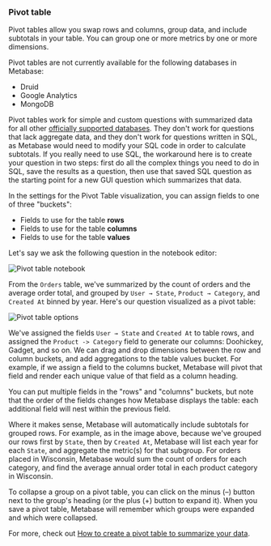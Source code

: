 ### Pivot table

Pivot tables allow you swap rows and columns, group data, and include subtotals in your table. You can group one or more metrics by one or more dimensions.

Pivot tables are not currently available for the following databases in Metabase:

- Druid
- Google Analytics
- MongoDB

Pivot tables work for simple and custom questions with summarized data for all other [officially supported databases](../administration-guide/01-managing-databases.md#officially-supported-databases). They don't work for questions that lack aggregate data, and they don't work for questions written in SQL, as Metabase would need to modify your SQL code in order to calculate subtotals. If you really need to use SQL, the workaround here is to create your question in two steps: first do all the complex things you need to do in SQL, save the results as a question, then use that saved SQL question as the starting point for a new GUI question which summarizes that data.

In the settings for the Pivot Table visualization, you can assign fields to one of three "buckets":

- Fields to use for the table **rows**
- Fields to use for the table **columns**
- Fields to use for the table **values**

Let's say we ask the following question in the notebook editor:

![Pivot table notebook](images/visualizations/pivot-table-notebook.png)

From the `Orders` table, we've summarized by the count of orders and the average order total, and grouped by `User → State`, `Product → Category`, and `Created At` binned by year. Here's our question visualized as a pivot table:

![Pivot table options](images/visualizations/pivot-table-options.png)

We've assigned the fields `User → State` and `Created At` to table rows, and assigned the `Product -> Category` field to generate our columns: Doohickey, Gadget, and so on. We can drag and drop dimensions between the row and column buckets, and add aggregations to the table values bucket. For example, if we assign a field to the columns bucket, Metabase will pivot that field and render each unique value of that field as a column heading.

You can put multiple fields in the "rows" and "columns" buckets, but note that the order of the fields changes how Metabase displays the table: each additional field will nest within the previous field.

Where it makes sense, Metabase will automatically include subtotals for grouped rows. For example, as in the image above, because we've grouped our rows first by `State`, then by `Created At`, Metabase will list each year for each `State`, and aggregate the metric(s) for that subgroup. For orders placed in Wisconsin, Metabase would sum the count of orders for each category, and find the average annual order total in each product category in Wisconsin.

To collapse a group on a pivot table, you can click on the minus (–) button next to the group's heading (or the plus (+) button to expand it). When you save a pivot table, Metabase will remember which groups were expanded and which were collapsed.

For more, check out [How to create a pivot table to summarize your data](https://www.metabase.com/learn/basics/visualizing-data/how-to-create-pivot-tables.html).